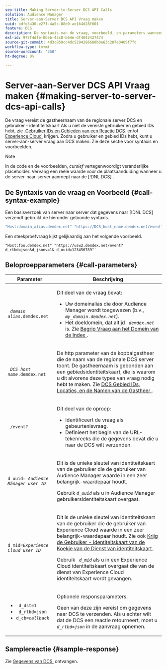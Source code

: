 ```yaml
---
seo-title: Making Server-to-Server DCS API Calls
solution: Audience Manager
title: Server-aan-Server DCS API Vraag maken
uuid: bdfe3430-e27f-4a5c-88d9-ae164d28f601
feature: DCS
description: De syntaxis van de vraag, voorbeeld, en parameters wanneer het maken van server-aan-server DCS API vraag
exl-id: 977f4dfe-0beb-43c8-b64e-df4042427474
source-git-commit: 4d3c859cc4dc5294286680b0e63c287e0409f7fd
workflow-type: tm+mt
source-wordcount: '350'
ht-degree: 0%

---
```


# Server-aan-Server DCS API Vraag maken {#making-server-to-server-dcs-api-calls}

De vraag vereist de gastheernaam van de regionale server DCS en gebruiker - identiteitskaart Als u niet de vereiste gebruiker en gebied IDs hebt, zie [&#x200B; Gebruiker IDs en Gebieden van een Reactie DCS &#x200B;](/help/using/api/dcs-intro/dcs-s2s/dcs-aam-ids.md) en/of [&#x200B; Experience Cloud &#x200B;](/help/using/api/dcs-intro/dcs-s2s/dcs-mcid-ids.md) krijgen. Zodra u gebruiker en gebied IDs hebt, kunt u server-aan-server vraag aan DCS maken. Zie deze sectie voor syntaxis en voorbeelden.

>[!NOTE]
>
>In de code en de voorbeelden, *cursief* vertegenwoordigt veranderlijke placeholder. Vervang een reële waarde voor de plaatsaanduiding wanneer u de server-naar-server aanroept naar de [!DNL DCS] .

## De Syntaxis van de vraag en Voorbeeld {#call-syntax-example}

Een basisverzoek van server naar server dat gegevens naar [!DNL DCS] verzendt gebruikt de hieronder getoonde syntaxis.

```js
"Host:domain_alias.demdex.net" "https://DCS_host_name.demdex.net/event?d_rtbd=json&d_jsonv=1&d_uuid=userID
```

Een steekproefvraag kijkt gelijkaardig aan het volgende voorbeeld.

```
"Host:foo.demdex.net" "https://usw2.demdex.net/event?d_rtbd=json&d_jsonv=1& d_uuid=123456789"`
```

## Beloproepparameters {#call-parameters}

<table id="table_3AF4466009B64F0C9CBE7904A4096E0C"> 
 <thead> 
  <tr> 
   <th colname="col1" class="entry"> Parameter </th> 
   <th colname="col2" class="entry"> Beschrijving </th> 
  </tr> 
 </thead>
 <tbody> 
  <tr> 
   <td colname="col1"> <p><code> <i>domain alias</i>.demdex.net</code> </p> </td> 
   <td colname="col2"> <p>Dit deel van de vraag bevat: </p> <p> 
     <ul id="ul_3EDA9C7BA6794D06BCB07A75A9BD2372"> 
      <li id="li_74624CA78D6F4536A8164AE1FA1DECB9">Uw domeinalias die door <span class="keyword"> Audience Manager </span> wordt toegewezen (b.v., <i><code> my_domain.demdex.net</code></i>). </li> 
      <li id="li_08ABE91CA247403AA480B3FB4BEF83BA">Het doeldomein, dat altijd <i><code> demdex.net</code></i> is. Zie <a href="../../../reference/demdex-calls.md"> Begrip Vraag aan het Domein van de Index </a>. </li> 
     </ul> </p> </td> 
  </tr> 
  <tr> 
   <td colname="col1"> <p><code> <i>DCS host name</i>.demdex.net</code> </p> </td> 
   <td colname="col2"> <p>De http parameter van de kopbalgastheer die de naam van de regionale <span class="wintitle"> DCS </span> server toont. De gastheernaam is gebonden aan een gebiedsidentiteitskaart, die is waarom u dit alvorens deze types van vraag nodig hebt te maken. Zie <a href="../../../api/dcs-intro/dcs-api-reference/dcs-regions.md"> DCS Gebied IDs, Locaties, en de Namen van de Gastheer </a>. </p> </td> 
  </tr> 
  <tr> 
   <td colname="col1"> <p><code> /event?</code> </p> </td> 
   <td colname="col2"> <p>Dit deel van de oproep: </p> <p> 
     <ul id="ul_6332444A305A4F12A7CBE471CA508516"> 
      <li id="li_1C5C111B2B0E4621B3FC0C20D6516041">Identificeert de vraag als gebeurtenisvraag. </li> 
      <li id="li_DBCE9B1C70604A629ECD7AC0A9052198">Definieert het begin van de URL-tekenreeks die de gegevens bevat die u naar de DCS wilt verzenden. </li> 
     </ul> </p> </td> 
  </tr> 
  <tr> 
   <td colname="col1"> <p><code>d_uuid= <i>Audience Manager user ID</i></code> </p> </td> 
   <td colname="col2"> <p>Dit is de unieke sleutel van identiteitskaart van de gebruiker die de <span class="keyword"> gebruiker van Audience Manager </span> waarde in een zeer belangrijk-waardepaar houdt. </p> <p>Gebruik <code><i>d_uuid</i></code> als u in <span class="keyword"> Audience Manager </span> gebruikersidentiteitskaart overgaat. </p> </td>
  </tr> 
  <tr> 
   <td colname="col1"> <p><code>d_mid=<i>Experience Cloud user ID</i></code> </p> </td> 
   <td colname="col2"> <p>Dit is de unieke sleutel van identiteitskaart van de gebruiker die de <span class="keyword"> gebruiker van Experience Cloud </span> waarde in een zeer belangrijk-waardepaar houdt. Zie ook <a href="../../../api/dcs-intro/dcs-s2s/dcs-mcid-ids.md#get-user-ids-from-service-cookie"> Krijg de Gebruiker - identiteitskaart van de Koekje van de Dienst van identiteitskaart </a>. </p> <p>Gebruik <i><code> d_mid</code></i> als u in een <span class="keyword"> Experience Cloud </span> identiteitskaart overgaat die van de <span class="keyword"> dienst van Experience Cloud </span> identiteitskaart wordt gevangen. </p> </td> 
  </tr> 
  <tr> 
   <td colname="col1"> <p> 
     <ul id="ul_36E2C1A0538D4D2C94DFC1335720A524"> 
      <li id="li_8902EED431CE4F0189A94868FA52DB1F"><code> d_dst=1</code> </li> 
      <li id="li_4B6B29499D444E31808DE0A9AA0442D0"><code> d_rtbd=json</code> </li> 
      <li id="li_3430CD0438604B83BE6437E6EC480816"><code>d_cb=<i>callback</i></code> </li> 
     </ul> </p> </td> 
   <td colname="col2"> <p>Optionele responsparameters. </p> <p> Geen van deze zijn vereist om gegevens naar <span class="wintitle"> DCS </span> te verzenden. Als u echter wilt dat de <span class="wintitle"> DCS </span> een reactie retourneert, moet u <i><code> d_rtbd=json</code></i> in de aanvraag opnemen. </p> </td> 
  </tr> 
 </tbody> 
</table>

## Samplereactie {#sample-response}

Zie [&#x200B; Gegevens van DCS &#x200B;](../../../api/dcs-intro/dcs-event-calls/dcs-url-receive.md) ontvangen.
